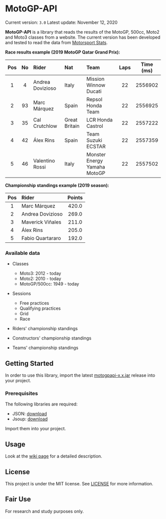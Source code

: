# MotoGP-API

Current version: `3.0`
Latest update: November 12, 2020

**MotoGP-API** is a library that reads the results of the MotoGP, 500cc, Moto2 and Moto3 classes from a website. 
The current version has been developed and tested to read the data from [Motorsport Stats](https://results.motorsportstats.com/series/motogp/).

**Race results example (2019 MotoGP Qatar Grand Prix):**

| Pos | No  | Rider            | Nat           | Team                         | Laps | Time (ms) |
|:---:|:---:|:---------------- |:------------- |:---------------------------- |:----:|:---------:|
| 1   | 4   | Andrea Dovizioso | Italy         | Mission Winnow Ducati        | 22   | 2556902   |
| 2   | 93  | Marc Márquez     | Spain         | Repsol Honda Team            | 22   | 2556925   |
| 3   | 35  | Cal Crutchlow    | Great Britain | LCR Honda Castrol            | 22   | 2557222   |
| 4   | 42  | Álex Rins        | Spain         | Team Suzuki ECSTAR           | 22   | 2557359   |
| 5   | 46  | Valentino Rossi  | Italy         | Monster Energy Yamaha MotoGP | 22   | 2557502   |

**Championship standings example (2019 season):**

| Pos | Rider            | Points |
|:---:|:---------------- |:------:|
| 1   | Marc Márquez     | 420.0  |
| 2   | Andrea Dovizioso | 269.0  |
| 3   | Maverick Viñales | 211.0  |
| 4   | Álex Rins        | 205.0  |
| 5   | Fabio Quartararo | 192.0  |

### Available data

* Classes
  
  * Moto3: 2012 - today
  * Moto2: 2010 - today
  * MotoGP/500cc: 1949 - today

* Sessions
  
  * Free practices
  * Qualifying practices
  * Grid
  * Race

* Riders' championship standings

* Constructors' championship standings

* Teams' championship standings

## Getting Started

In order to use this library, import the latest [motogpapi-x.x.jar](https://github.com/ParsaD23/MotoGP-API/releases) release into your project.

### Prerequisites

The following libraries are required:

* JSON: [download](https://repo1.maven.org/maven2/org/json/json/20190722/json-20190722.jar)
* Jsoup: [download](https://jsoup.org/packages/jsoup-1.13.1.jar)

Import them into your project.

## Usage

Look at the [wiki page](https://github.com/ParsaD23/MotoGP-API/wiki) for a detailed description.

## License

This project is under the MIT license. See [LICENSE](https://github.com/ParsaD23/MotoGP-API/blob/master/LICENSE) for more information.

## Fair Use

For research and study purposes only.
